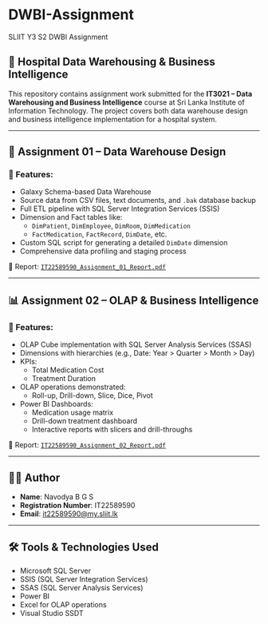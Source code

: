 # DWBI-Assignment
SLIIT Y3 S2 DWBI Assignment

## 📘 Hospital Data Warehousing & Business Intelligence

This repository contains assignment work submitted for the **IT3021 – Data Warehousing and Business Intelligence** course at Sri Lanka Institute of Information Technology. The project covers both data warehouse design and business intelligence implementation for a hospital system.

---

## 📂 Assignment 01 – Data Warehouse Design

### 🔹 Features:
- Galaxy Schema-based Data Warehouse
- Source data from CSV files, text documents, and `.bak` database backup
- Full ETL pipeline with SQL Server Integration Services (SSIS)
- Dimension and Fact tables like:
  - `DimPatient`, `DimEmployee`, `DimRoom`, `DimMedication`
  - `FactMedication`, `FactRecord`, `DimDate`, etc.
- Custom SQL script for generating a detailed `DimDate` dimension
- Comprehensive data profiling and staging process

📄 Report: [`IT22589590_Assignment_01_Report.pdf`](./IT22589590_Assignment_01_Report.pdf)

---

## 📊 Assignment 02 – OLAP & Business Intelligence

### 🔹 Features:
- OLAP Cube implementation with SQL Server Analysis Services (SSAS)
- Dimensions with hierarchies (e.g., Date: Year > Quarter > Month > Day)
- KPIs:
  - Total Medication Cost
  - Treatment Duration
- OLAP operations demonstrated:
  - Roll-up, Drill-down, Slice, Dice, Pivot
- Power BI Dashboards:
  - Medication usage matrix
  - Drill-down treatment dashboard
  - Interactive reports with slicers and drill-throughs

📄 Report: [`IT22589590_Assignment_02_Report.pdf`](./IT22589590_Assignment_02_Report.pdf)

---

## 👩‍💻 Author

- **Name**: Navodya B G S  
- **Registration Number**: IT22589590  
- **Email**: it22589590@my.sliit.lk

---

## 🛠 Tools & Technologies Used

- Microsoft SQL Server
- SSIS (SQL Server Integration Services)
- SSAS (SQL Server Analysis Services)
- Power BI
- Excel for OLAP operations
- Visual Studio SSDT

